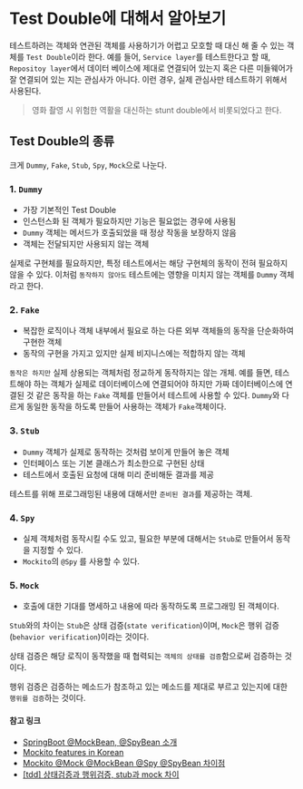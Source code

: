 # Test Double에 대해서 알아보기
테스트하려는 객체와 연관된 객체를 사용하기가 어렵고 모호할 때 대신 해 줄 수 있는 객체를 `Test Double`이라 한다.
예를 들어, `Service layer`를 테스트한다고 할 때, `Repositoy layer`에서 데이터 베이스에 제대로 연결되어 있는지 혹은 다른 미들웨어가 잘 연결되어 있는 지는 관심사가 아니다.
이런 경우, 실제 관심사만 테스트하기 위해서 사용된다.

> 영화 촬영 시 위험한 역활을 대신하는 stunt double에서 비롯되었다고 한다.

## Test Double의 종류
크게  `Dummy`, `Fake`, `Stub`, `Spy`, `Mock`으로 나눈다.

### 1. `Dummy`
* 가장 기본적인 Test Double
* 인스턴스화 된 객체가 필요하지만 기능은 필요없는 경우에 사용됨
* `Dummy` 객체는 메서드가 호출되었을 때 정상 작동을 보장하지 않음
* 객체는 전달되지만 사용되지 않는 객체

실제로 구현체를 필요하지만, 특정 테스트에서는 해당 구현체의 동작이 전혀 필요하지 않을 수 있다.
이처럼 `동작하지 않아도` 테스트에는 영향을 미치지 않는 객체를 `Dummy` 객체라고 한다.

### 2. `Fake`
* 복잡한 로직이나 객체 내부에서 필요로 하는 다른 외부 객체들의 동작을 단순화하여 구현한 객체
* 동작의 구현을 가지고 있지만 실제 비지니스에는 적합하지 않는 객체

`동작은 하지만` 실제 상용되는 객체처럼 정교하게 동작하지는 않는 개체. 
예를 들면, 테스트해야 하는 객체가 실제로 데이터베이스에 연결되어야 하지만 가짜 데이터베이스에 연결된 것 같은 동작을 하는 `Fake` 객체를 만들어서 테스트에 사용할 수 있다.
`Dummy`와 다르게 동일한 동작을 하도록 만들어 사용하는 객체가 `Fake`객체이다.

### 3. `Stub`
* `Dummy` 객체가 실제로 동작하는 것처럼 보이게 만들어 놓은 객체
* 인터페이스 또는 기본 클래스가 최소한으로 구현된 상태
* 테스트에서 호출된 요청에 대해 미리 준비해둔 결과를 제공

테스트를 위해 프로그래밍된 내용에 대해서만 `준비된 결과`를 제공하는 객체.

### 4. `Spy`
* 실제 객체처럼 동작시킬 수도 있고, 필요한 부분에 대해서는 `Stub`로 만들어서 동작을 지정할 수 있다.
* `Mockito`의 `@Spy` 를 사용할 수 있다.

### 5. `Mock`
* 호출에 대한 기대를 명세하고 내용에 따라 동작하도록 프로그래밍 된 객체이다.

`Stub`와의 차이는 `Stub`은 상태 검증(`state verification`)이며, `Mock`은 행위 검증(`behavior verification`)이라는 것이다.

상태 검증은 해당 로직이 동작했을 때 협력되는 `객체의 상태를 검증`함으로써 검증하는 것이다.

행위 검증은 검증하는 메소드가 참조하고 있는 메소드를 제대로 부르고 있는지에 대한 `행위를 검증`하는 것이다.

#### 참고 링크
* [SpringBoot @MockBean, @SpyBean 소개](https://jojoldu.tistory.com/226)
* [Mockito features in Korean](https://github.com/mockito/mockito/wiki/Mockito-features-in-Korean)
* [Mockito @Mock @MockBean @Spy @SpyBean 차이점](https://cobbybb.tistory.com/16)
* [[tdd] 상태검증과 행위검증, stub과 mock 차이](https://joont92.github.io/tdd/%EC%83%81%ED%83%9C%EA%B2%80%EC%A6%9D%EA%B3%BC-%ED%96%89%EC%9C%84%EA%B2%80%EC%A6%9D-stub%EA%B3%BC-mock-%EC%B0%A8%EC%9D%B4/)
